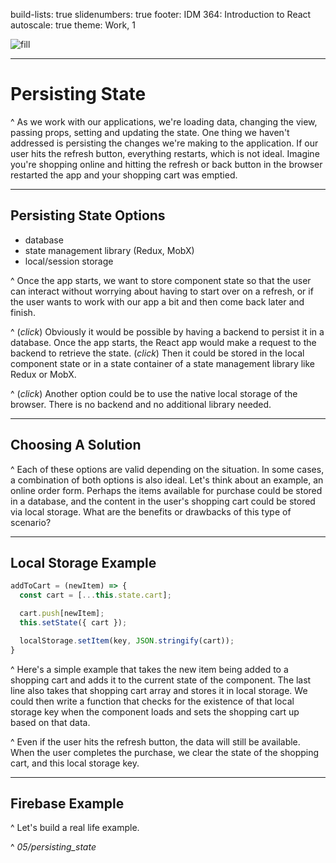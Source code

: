 build-lists: true
slidenumbers: true
footer: IDM 364: Introduction to React
autoscale: true
theme: Work, 1

![fill](https://reactjs.org/logo-og.png)

---

# Persisting State

^ As we work with our applications, we're loading data, changing the view, passing props, setting and updating the state. One thing we haven't addressed is persisting the changes we're making to the application. If our user hits the refresh button, everything restarts, which is not ideal. Imagine you're shopping online and hitting the refresh or back button in the browser restarted the app and your shopping cart was emptied.

---

## Persisting State Options

- database
- state management library (Redux, MobX)
- local/session storage

^ Once the app starts, we want to store component state so that the user can interact without worrying about having to start over on a refresh, or if the user wants to work with our app a bit and then come back later and finish.

^ (_click_) Obviously it would be possible by having a backend to persist it in a database. Once the app starts, the React app would make a request to the backend to retrieve the state. (_click_) Then it could be stored in the local component state or in a state container of a state management library like Redux or MobX.

^ (_click_) Another option could be to use the native local storage of the browser. There is no backend and no additional library needed.

---

## Choosing A Solution

^ Each of these options are valid depending on the situation. In some cases, a combination of both options is also ideal. Let's think about an example, an online order form. Perhaps the items available for purchase could be stored in a database, and the content in the user's shopping cart could be stored via local storage. What are the benefits or drawbacks of this type of scenario?

---

## Local Storage Example

```javascript
addToCart = (newItem) => {
  const cart = [...this.state.cart];

  cart.push[newItem];
  this.setState({ cart });

  localStorage.setItem(key, JSON.stringify(cart));
}
```

^ Here's a simple example that takes the new item being added to a shopping cart and adds it to the current state of the component. The last line also takes that shopping cart array and stores it in local storage. We could then write a function that checks for the existence of that local storage key when the component loads and sets the shopping cart up based on that data.

^ Even if the user hits the refresh button, the data will still be available. When the user completes the purchase, we clear the state of the shopping cart, and this local storage key.

---

## Firebase Example

^ Let's build a real life example.

^ _05/persisting\_state_